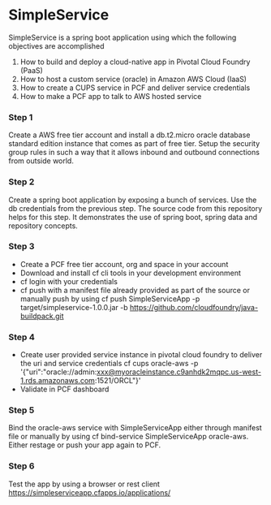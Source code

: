 # SimpleService
SimpleService is a spring boot application using which the following objectives are accomplished
1) How to build and deploy a cloud-native app in Pivotal Cloud Foundry (PaaS)
2) How to host a custom service (oracle) in Amazon AWS Cloud (IaaS)
3) How to create a CUPS service in PCF and deliver service credentials
4) How to make a PCF app to talk to AWS hosted service


### Step 1
Create a AWS free tier account and install a db.t2.micro oracle database standard edition instance that comes as part of free tier. Setup the security group rules in such a way that it allows inbound and outbound connections from outside world.

### Step 2
Create a spring boot application by exposing a bunch of services. Use the db credentials from the previous step. The source code from this repository helps for this step. It demonstrates the use of spring boot, spring data and repository concepts.

### Step 3
* Create a PCF free tier account, org and space in your account
* Download and install cf cli tools in your development environment
* cf login with your credentials
* cf push with a manifest file already provided as part of the source or manually push by using cf push SimpleServiceApp -p target/simpleservice-1.0.0.jar -b https://github.com/cloudfoundry/java-buildpack.git

### Step 4
* Create user provided service instance in pivotal cloud foundry to deliver the uri and service credentials 
cf cups oracle-aws -p '{"uri":"oracle://admin:xxx@myoracleinstance.c9anhdk2mqpc.us-west-1.rds.amazonaws.com:1521/ORCL"}'
* Validate in PCF dashboard

### Step 5
Bind the oracle-aws service with SimpleServiceApp either through manifest file or manually by using cf bind-service SimpleServiceApp oracle-aws. Either restage or push your app again to PCF.

### Step 6
Test the app by using a browser or rest client https://simpleserviceapp.cfapps.io/applications/
